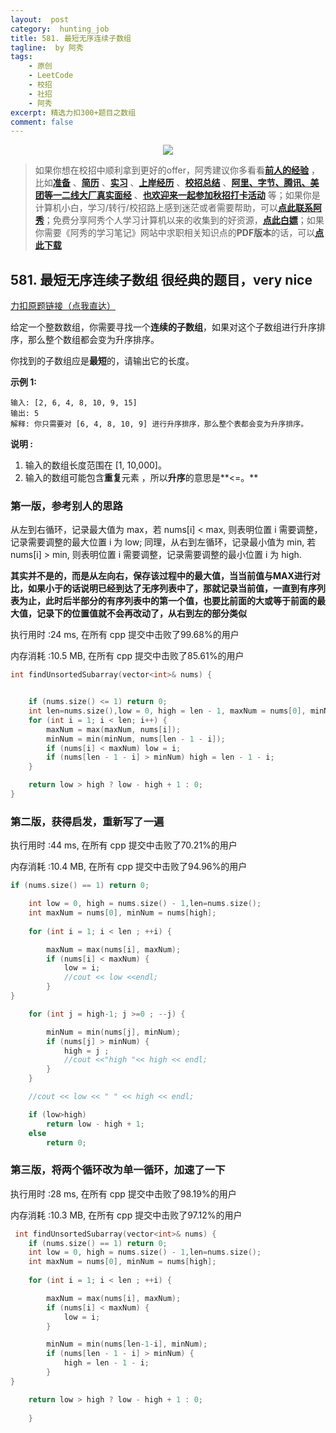```yaml
---
layout:  post
category:  hunting_job
title: 581. 最短无序连续子数组
tagline:  by 阿秀
tags:
    - 原创
    - LeetCode
    - 校招
    - 社招
    - 阿秀
excerpt: 精选力扣300+题目之数组
comment: false
---
```




<div align="center">
  <a href="/notes/05-xiustar/01-xiustar_reading_guide/01-introduce.html#阿秀组建了一个校招学习圈子">
      <img src="https://axiu-image-bed.oss-cn-shanghai.aliyuncs.com/img/202206190108471.png">
  </a></div>



> 如果你想在校招中顺利拿到更好的offer，阿秀建议你多看看<font style="font-weight:bold; color:#4169E1;text-decoration:underline;">[前人的经验](/notes/05-xiustar/01-xiustar_reading_guide/01-introduce.md)</font> ，比如<font style="font-weight:bold; color:#4169E1;text-decoration:underline;">[准备](/notes/05-xiustar/02-campus_prepare/02-01-校招重要时间点科普.md)</font> 、<font style="font-weight:bold; color:#4169E1;text-decoration:underline;">[简历](/notes/05-xiustar/03-resume/01-00-简历开篇词.md)</font> 、<font style="font-weight:bold; color:#4169E1;text-decoration:underline;">[实习](/notes/05-xiustar/04-school_practice/20220320-从公司角度来看，为什么要招实习生.md)</font> 、<font style="font-weight:bold; color:#4169E1;text-decoration:underline;">[上岸经历](/notes/05-xiustar/09-question_answer/20220817.md)</font> 、<font style="font-weight:bold; color:#4169E1;text-decoration:underline;">[校招总结](/notes/05-xiustar/05-campus_recruitment/2020-12-16-双非渣硕的秋招之路总结（已拿抖音研发岗SP）.md)</font> 、<font style="font-weight:bold; color:#4169E1;text-decoration:underline;">[阿里、字节、腾讯、美团等一二线大厂真实面经](/notes/05-xiustar/01-xiustar_reading_guide/20220822.md)</font> 、<font style="font-weight:bold; color:#4169E1;text-decoration:underline;">[也欢迎来一起参加秋招打卡活动](/notes/05-xiustar/01-xiustar_reading_guide/01-introduce.html#阿秀组建了一个校招学习圈子)</font> 等；如果你是计算机小白，学习/转行/校招路上感到迷茫或者需要帮助，可以<font style="font-weight:bold; color:#4169E1;text-decoration:underline;">[点此联系阿秀](/notes/08-other/02-question.md#_4、阿秀-如何才能联系到你)</font>；免费分享阿秀个人学习计算机以来的收集到的好资源，<font style="font-weight:bold; color:#4169E1;text-decoration:underline;">[点此白嫖](/notes/07-resources/01-free/01-introduce.md)</font>；如果你需要《阿秀的学习笔记》网站中求职相关知识点的**PDF版本**的话，可以<font style="font-weight:bold; color:#4169E1;text-decoration:underline;">[点此下载](/notes/08-other/02-question.md#_5、如何下载阿秀的学习笔记内容pdf版本)</font> 



## 581. 最短无序连续子数组  很经典的题目，very nice

[力扣原题链接（点我直达）](https://leetcode-cn.com/problems/shortest-unsorted-continuous-subarray/)

给定一个整数数组，你需要寻找一个**连续的子数组**，如果对这个子数组进行升序排序，那么整个数组都会变为升序排序。

你找到的子数组应是**最短**的，请输出它的长度。

**示例 1:**

```
输入: [2, 6, 4, 8, 10, 9, 15]
输出: 5
解释: 你只需要对 [6, 4, 8, 10, 9] 进行升序排序，那么整个表都会变为升序排序。
```

**说明 :**

1. 输入的数组长度范围在 [1, 10,000]。
2. 输入的数组可能包含**重复**元素 ，所以**升序**的意思是**<=。**



### 第一版，参考别人的思路

从左到右循环，记录最大值为 max，若 nums[i] < max, 则表明位置 i 需要调整，记录需要调整的最大位置 i 为 low; 同理，从右到左循环，记录最小值为 min, 若 nums[i] > min, 则表明位置 i 需要调整，记录需要调整的最小位置 i 为 high.





**其实并不是的，而是从左向右，保存该过程中的最大值，当当前值与MAX进行对比，如果小于的话说明已经到达了无序列表中了，那就记录当前值，一直到有序列表为止，此时后半部分的有序列表中的第一个值，也要比前面的大或等于前面的最大值，记录下的位置值就不会再改动了，从右到左的部分类似**



执行用时 :24 ms, 在所有 cpp 提交中击败了99.68%的用户

内存消耗 :10.5 MB, 在所有  cpp 提交中击败了85.61%的用户

```c++
int findUnsortedSubarray(vector<int>& nums) {


	if (nums.size() <= 1) return 0;
	int len=nums.size(),low = 0, high = len - 1, maxNum = nums[0], minNum = nums[len - 1];
	for (int i = 1; i < len; i++) {
		maxNum = max(maxNum, nums[i]);
		minNum = min(minNum, nums[len - 1 - i]);
		if (nums[i] < maxNum) low = i;
		if (nums[len - 1 - i] > minNum) high = len - 1 - i;
	}

	return low > high ? low - high + 1 : 0;
}
```





### 第二版，获得启发，重新写了一遍



执行用时 :44 ms, 在所有 cpp 提交中击败了70.21%的用户

内存消耗 :10.4 MB, 在所有 cpp 提交中击败了94.96%的用户



```c++
if (nums.size() == 1) return 0;

	int low = 0, high = nums.size() - 1,len=nums.size();
	int maxNum = nums[0], minNum = nums[high];
	
	for (int i = 1; i < len ; ++i) {

		maxNum = max(nums[i], maxNum);
		if (nums[i] < maxNum) {		
			low = i;
			//cout << low <<endl;			
		}
}

	for (int j = high-1; j >=0 ; --j) {

		minNum = min(nums[j], minNum);
		if (nums[j] > minNum) {
			high = j ;
			//cout <<"high "<< high << endl;
		}
	}

	//cout << low << " " << high << endl;

	if (low>high)
		return low - high + 1;
	else
		return 0;
```







### 第三版，将两个循环改为单一循环，加速了一下

执行用时 :28 ms, 在所有 cpp 提交中击败了98.19%的用户

内存消耗 :10.3 MB, 在所有 cpp 提交中击败了97.12%的用户



```c++
 int findUnsortedSubarray(vector<int>& nums) {
	if (nums.size() == 1) return 0;
	int low = 0, high = nums.size() - 1,len=nums.size();
	int maxNum = nums[0], minNum = nums[high];
	
	for (int i = 1; i < len ; ++i) {

		maxNum = max(nums[i], maxNum);
		if (nums[i] < maxNum) {		
			low = i;		
		}

		minNum = min(nums[len-1-i], minNum);
		if (nums[len - 1 - i] > minNum) {
			high = len - 1 - i;
		}
}

	return low > high ? low - high + 1 : 0;
        
    }
```

<p id="种花问题"></p>



